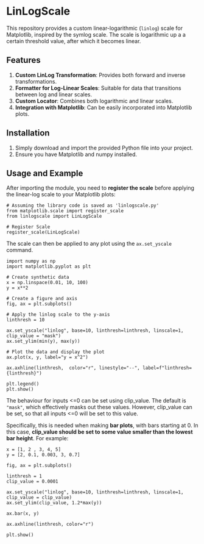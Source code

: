 # LinLogScale

This repository provides a custom linear-logarithmic (`linlog`) scale for Matplotlib, inspired by the symlog scale. The scale is logarithmic up a a certain threshold value, after which it becomes linear.

## Features

1. **Custom LinLog Transformation**: Provides both forward and inverse transformations.
2. **Formatter for Log-Linear Scales**: Suitable for data that transitions between log and linear scales.
3. **Custom Locator**: Combines both logarithmic and linear scales.
4. **Integration with Matplotlib**: Can be easily incorporated into Matplotlib plots.

## Installation

1. Simply download and import the provided Python file into your project.
2. Ensure you have Matplotlib and numpy installed.

## Usage and Example

After importing the module, you need to **register the scale** before applying the linear-log scale to your Matplotlib plots:

```
# Assuming the library code is saved as 'linlogscale.py'
from matplotlib.scale import register_scale
from linlogscale import LinLogScale

# Register Scale
register_scale(LinLogScale)
```

The scale can then be applied to any plot using the `ax.set_yscale` command.

```
import numpy as np
import matplotlib.pyplot as plt

# Create synthetic data
x = np.linspace(0.01, 10, 100)
y = x**2

# Create a figure and axis
fig, ax = plt.subplots()

# Apply the linlog scale to the y-axis
linthresh = 10

ax.set_yscale("linlog", base=10, linthresh=linthresh, linscale=1, clip_value = "mask")
ax.set_ylim(min(y), max(y))

# Plot the data and display the plot
ax.plot(x, y, label="y = x^2")

ax.axhline(linthresh,  color="r", linestyle="--", label=f"linthresh={linthresh}")

plt.legend()
plt.show()
```

The behaviour for inputs <=0 can be set using clip_value. The default is ```"mask"```, which effectively masks out these values. However, clip_value can be set, so that all inputs <=0 will be set to this value.

Specifically, this is needed when making **bar plots**, with bars starting at 0. In this case,  **clip_value should be set to some value smaller than the lowest bar height**. For example:

```
x = [1, 2 , 3, 4, 5]
y = [2, 0.1, 0.003, 3, 0.7]

fig, ax = plt.subplots()

linthresh = 1
clip_value = 0.0001

ax.set_yscale("linlog", base=10, linthresh=linthresh, linscale=1, clip_value = clip_value)
ax.set_ylim(clip_value, 1.2*max(y))

ax.bar(x, y)

ax.axhline(linthresh, color="r")

plt.show()
```
